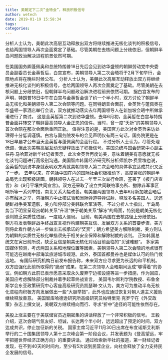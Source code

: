 ```yaml
---
title: 美朝定下二次“金特会”，释放积极信号
author: wetech
date: 2019-01-19 15:58:34
tags: 
categories: 
---
```

分析人士认为，美朝此次高层互动释放出双方将继续推进无核化谈判的积极信号，也给两国领导人再次会面奠定了基础。尽管美朝在去核问题上分歧依旧，但朝鲜半岛问题政治解决进程前景依然可期。
<!-- more -->
在美国国务卿蓬佩奥和总统特朗普18日先后会见到访华盛顿的朝鲜劳动党中央委员会副委员长金英哲后，白宫宣布，美朝领导人第二次会晤将于2月下旬举行，会晤地点将在晚些时候公布。
分析人士认为，美朝此次高层互动释放出双方将继续推进无核化谈判的积极信号，也给两国领导人再次会面奠定了基础。尽管美朝在去核问题上分歧依旧，但朝鲜半岛问题政治解决进程前景依然可期。
据白宫发布的声明，特朗普18日中午在白宫与金英哲会谈了约一个半小时，双方讨论了朝鲜半岛无核化和美朝领导人第二次会晤等问题。在同特朗普会面前，金英哲与蓬佩奥在华盛顿一家酒店举行会谈，双方就推动落实去年两国领导人在新加坡会晤中所做承诺进行了商讨。
这是金英哲第二次到访华盛顿。去年6月初，金英哲在白宫与特朗普会面并转交了朝鲜最高领导人金正恩的信件。当时，曾一度“夭折”的美朝领导人首次会晤在那次会面后重回正轨。
值得注意的是，美国官方此次对金英哲来访处理得十分低调谨慎。白宫与国务院发布的会见声明仅有两三句话，国务院更是在18日早晨才公布当天金英哲与蓬佩奥的会面行程。
不过分析人士认为，尽管处理低调，但此次美朝高层互动无疑释放出了积极信号。美国总统与国会研究中心副主任丹·马哈菲对新华社记者表示，此次金英哲再度访美，意味着朝美有意愿就无核化谈判问题进行高级别沟通。美国智库韩国经济研究所分析师凯尔·费里埃也说，金英哲的到访本身就表明双方离就美朝领导人第二次会晤的具体事宜达成共识又近了一步。
去年以来，在包括中国在内的国际社会积极推动下，高度紧张的朝鲜半岛局势出现积极转圜。朝韩领导人在过去一年里三次举行会晤，签署了《板门店宣言》和《9月平壤共同宣言》。双方还采取了设立共同联络事务所、撤除非军事区哨所等一系列举措，南北关系大幅改善。朝美自两国领导人去年6月新加坡会晤后亦有融冰之举，包括朝方中止核试验和洲际弹道导弹试射、释放多名美国人、送还朝鲜战争美军遗骸，美方叫停部分美韩联合军演等。
不过分析人士指出，半岛局势当下明显呈现出朝韩关系“升温”快于朝美关系“解冻”的局面，特别是朝美无核化谈判缺乏实质性进展，一度陷入僵局。
目前，朝美两国在去核路径上分歧依旧。朝方将发表朝鲜战争终战宣言视作构建朝美互信、发展双方关系的首要步骤，美方则将此看作朝方进一步做出去核承诺的“奖赏”；朝方希望美方解除制裁，美方则认为朝鲜的实质性无核化举措须先于相关安全保障和解除制裁的谈判。
正如韩国总统文在寅日前所说，缺乏互信是朝美无核化对话目前面临的“关键难题”。
多家美国媒体预测，考虑两国关系和地理位置等因素，美朝领导人第二次会晤的地点很有可能选在越南中部海滨旅游城市岘港。此外，泰国首都曼谷也是媒体认可的热门候选地。
有国际研究机构日前发布报告称，未来双方应寻求更为长远的和平机制。双方应强化此前所取得的“脆弱”成果，在第二次领导人会晤期间达成“够得着”的协议。例如朝方此前已表示愿意采取永久废弃宁边核设施等进一步措施，作为回应，美国应考虑解除部分制裁并着手起草终战宣言。
美国韦尔斯利学院教授、布鲁金斯学会东亚政策研究中心客座高级研究员凯瑟琳·文认为，美方可为推动半岛无核化进程向积极方向发展做出一些“大胆举措”，此外也应通过恢复对朝人道主义援助继续释放善意。
美国智库哈德逊研究所高级研究员帕特里克·克罗宁在《外交政策》杂志上撰文说，美朝双方继续相向而行、寻求“折中”途径的可能性依然存在。
 
 
美股上涨主要在于美联储官员近期密集的讲话释放了一个非常积极的信号。
王毅介绍，这次会晤气氛友好、坦诚，长达两个半小时，远远超出了预定的时间，双方达成共识，停止加征新的关税。
国家主席习近平11月30日出席在布宜诺斯艾利斯举行的二十国集团领导人第十三次峰会第一阶段会议，并发表题为《登高望远，牢牢把握世界经济正确方向》的重要讲话。
通过检索新华社的报道，第一财经记者发现，在不到40天的时间内，至少有5次谈到民营企业，向社会释放了全力支持民企发展的信号。
